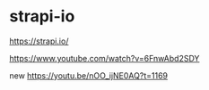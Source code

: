 # strapi-io
https://strapi.io/

https://www.youtube.com/watch?v=6FnwAbd2SDY

new
https://youtu.be/nOO_ijNE0AQ?t=1169